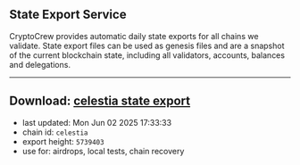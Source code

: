 ## State Export Service
CryptoCrew provides automatic daily state exports for all chains we validate. State export files can be used as genesis files and are a snapshot of the current blockchain state, including all validators, accounts, balances and delegations.

---
**Download: [celestia state export](https://dl-eu2.ccvalidators.com/SERVICE/celestia/celestia_export_5739403.json)**
---

- last updated: Mon Jun 02 2025 17:33:33
- chain id: `celestia`
- export height: `5739403`
- use for: airdrops, local tests, chain recovery
